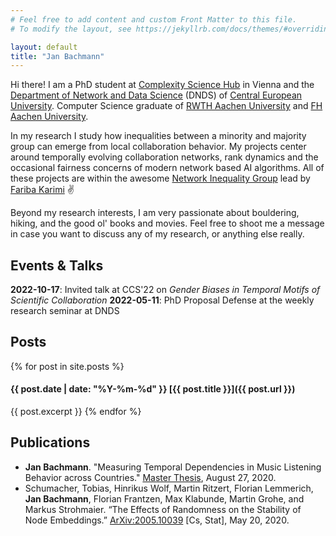 ```yaml
---
# Feel free to add content and custom Front Matter to this file.
# To modify the layout, see https://jekyllrb.com/docs/themes/#overriding-theme-defaults

layout: default
title: "Jan Bachmann"
---
```

Hi there! I am a PhD student at [Complexity Science Hub](https://csh.ac.at) in Vienna and the [Department of Network and Data Science](https://networkdatascience.ceu.edu/) (DNDS) of [Central European University](https://www.ceu.edu/). Computer Science graduate of [RWTH Aachen University](https://rwth-aachen.de) and [FH Aachen University](https://fh-aachen.de).

In my research I study how inequalities between a minority and majority group can emerge from local collaboration behavior.
My projects center around temporally evolving collaboration networks, rank dynamics and the occasional fairness concerns of modern network based AI algorithms.
All of these projects are within the awesome [Network Inequality Group](https://networkinequality.com/) lead by [Fariba Karimi](https://www.csh.ac.at/researcher/fariba-karimi/) ✌️

Beyond my research interests, I am very passionate about bouldering, hiking, and the good ol' books and movies.
Feel free to shoot me a message in case you want to discuss any of my research, or anything else really.
## Events & Talks
__2022-10-17__: Invited talk at CCS'22 on _Gender Biases in Temporal Motifs of Scientific Collaboration_
__2022-05-11__: PhD Proposal Defense at the weekly research seminar at DNDS

## Posts
{% for post in site.posts %}
#### {{ post.date | date: "%Y-%m-%d" }} [{{ post.title }}]({{ post.url }})
{{ post.excerpt }}
{% endfor %}

## Publications
- __Jan Bachmann__. "Measuring Temporal Dependencies in Music Listening Behavior across Countries." [Master Thesis](https://drive.google.com/file/d/1fvGMRu4D), August 27, 2020.
- Schumacher, Tobias, Hinrikus Wolf, Martin Ritzert, Florian Lemmerich, __Jan Bachmann__, Florian Frantzen, Max Klabunde, Martin Grohe, and Markus Strohmaier. “The Effects of Randomness on the Stability of Node Embeddings.” [ArXiv:2005.10039](http://arxiv.org/abs/2005.10039) [Cs, Stat], May 20, 2020.

